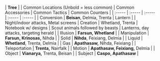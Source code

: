 

| **Tree** | | Common Locations (Unbold = less common) | Common Accessories | Common Tactics | Common Counters |
| :----- | :----- | :----- | :----- | :----- |
| Conversion | **Beisan**, Delmia, Trenta | Lantern | | Night/indoor attacks, Metal screens
| Creation | Whetland, Trenta | Notebook w/ designs | Scout animals followed by beasts | Lanterns, day attacks, targeting herald |
| Illusion | **Farsun, Whetland** | 
| Manipulation | **Farsun, Krinosas,** Nihda |
| Solid | **Nihda**, Feixiang, Delmia |
| Liquid | **Whetland**, Trenta, Delmia |
| Gas | **Apathasaw,** Nihda, Feixiang |
| Teleportation | **Trenta,** Nairfalk |
| Motion | **Apathasaw, Feixiang,** Delmia |
| Object  | **Vianarya,** Trenta, Beisan |
| Subject | **Caspo, Apathasaw** |

